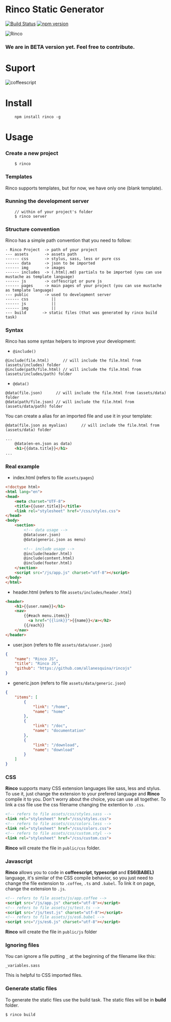 # Rinco Static Generator



[![Build Status](https://travis-ci.org/rincojs/rinco-staticgen.svg?branch=master)](https://travis-ci.org/rincojs/rinco-staticgen)
[![npm version](https://badge.fury.io/js/rinco.svg)](http://badge.fury.io/js/rinco)



![Rinco](https://avatars1.githubusercontent.com/u/7665633?v=3&s=300)

### We are in BETA version yet. Feel free to contribute.


# Suport


<img src="http://agehost.com.br/allanesquina/rinco/suport.png" alt="coffeescript">


# Install

        npm install rinco -g

# Usage

### Create a new project

        $ rinco
### Templates
Rinco supports templates, but for now, we have only one (blank template).

### Running the development server

        // within of your project's folder
        $ rinco server

### Structure convention

Rinco has a simple path convention that you need to follow:

    - Rinco Project  -> path of your project
    --- assets       -> assets path
    ------ css       -> stylus, sass, less or pure css
    ------ data      -> json to be imported
    ------ img       -> images
    ------ includes  -> (.html|.md) partials to be imported (you can use mustache as template language)
    ------ js        -> coffescript or pure js
    ------ pages     -> main pages of your project (you can use mustache as template language)
    --- public       -> used to development server
    ------ css          ||
    ------ js           ||  
    ------ img          ||
    --- build       -> static files (that was generated by rinco build task)

### Syntax

Rinco has some syntax helpers to improve your development:

- <code>@include()</code>

```
@include(file.html)      // will include the file.html from (assets/includes) folder
@include(path/file.html) // will include the file.html from (assets/includes/path) folder
```

- <code>@data()</code>

```
@data(file.json)      // will include the file.html from (assets/data) folder
@data(path/file.json) // will include the file.html from (assets/data/path) folder
```

You can create a alias for an imported file and use it in your template:
```
@data(file.json as myalias)      // will include the file.html from (assets/data) folder
```

```html
...
	@data(en-en.json as data)
	<h1>{{data.title}}</h1>
...
```

### Real example

- index.html (refers to file <code>assets/pages</code>)

```html
<!doctype html>
<html lang="en">
<head>
	<meta charset="UTF-8">
	<title>{{user.title}}</title>
	<link rel="stylesheet" href="/css/styles.css">
</head>
<body>
	<section>
		<!-- data usage -->
		@data(user.json)
		@data(generic.json as menu)

		<!-- include usage -->
		@include(header.html)
		@include(content.html)
		@include(footer.html)
	</section>
	<script src="/js/app.js" charset="utf-8"></script>
</body>
</html>
```
- header.html (refers to file <code>assets/includes/header.html</code>)


```html
<header>
	<h1>{{user.name}}</h1>
	<nav>
		{{#each menu.items}}
		  <a href="{{link}}">{{name}}</a></h2>  
		{{/each}}
	</nav>
</header>
```

- user.json (refers to file <code>assets/data/user.json</code>)

```json
{
	"name": "Rinco JS",
	"title": "Rinco JS",
	"github": "https://github.com/allanesquina/rincojs"
}
```

- generic.json (refers to file <code>assets/data/generic.json</code>)

```json
{
	"items": [
		{
			"link": "/home",
			"name": "home"
		},
		{
			"link": "/doc",
			"name": "documentation"
		},
		{
			"link": "/download",
			"name": "download"
		}
	]
}

```

### CSS

**Rinco** supports many CSS extension languages like sass, less and stylus. To use it, just change the extension to your prefered language and **Rinco** compile it to you. Don't worry about the choice, you can use all together.
To link a css file use the css filename changing the extention to <code>.css</code>.

```html
<!-- refers to file assets/css/styles.sass -->
<link rel="stylesheet" href="/css/styles.css">
<!-- refers to file assets/css/colors.less -->
<link rel="stylesheet" href="/css/colors.css">
<!-- refers to file assets/css/custom.styl -->
<link rel="stylesheet" href="/css/custom.css">
```

**Rinco** will create the file in <code>public/css</code> folder.


### Javascript

**Rinco** allows you to code in **coffeescript**, **typescript** and **ES6(BABEL)** language, it's similar of the CSS compile behavior, so you just need to change the file extension to <code>.coffee</code>, <code>.ts</code> and <code>.babel</code>. To link it on page, change the extension to <code>.js</code>.

```html
<!-- refers to file assets/js/app.coffee -->
<script src="/js/app.js" charset="utf-8"></script>
<!-- refers to file assets/js/test.ts -->
<script src="/js/test.js" charset="utf-8"></script>
<!-- refers to file assets/js/es6.babel -->
<script src="/js/es6.js" charset="utf-8"></script>
```

**Rinco** will create the file in <code>public/js</code> folder

### Ignoring files
You can ignore a file putting <code>_</code> at the beginning of the filename like this:
```
_variables.sass
```
This is helpful to CSS imported files.

### Generate static files

To generate the static files use the build task. The static files will be in **build** folder.

```
$ rinco build
```
